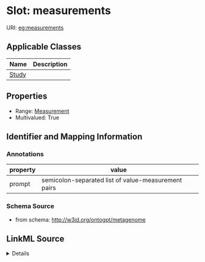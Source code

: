 # Slot: measurements

URI: [eg:measurements](http://w3id.org/ontogpt/environmental-metagenome/measurements)



<!-- no inheritance hierarchy -->




## Applicable Classes

| Name | Description |
| --- | --- |
[Study](Study.md) | 






## Properties

* Range: [Measurement](Measurement.md)
* Multivalued: True








## Identifier and Mapping Information





### Annotations

| property | value |
| --- | --- |
| prompt | semicolon-separated list of value-measurement pairs |



### Schema Source


* from schema: http://w3id.org/ontogpt/metagenome




## LinkML Source

<details>
```yaml
name: measurements
annotations:
  prompt:
    tag: prompt
    value: semicolon-separated list of value-measurement pairs
from_schema: http://w3id.org/ontogpt/metagenome
rank: 1000
multivalued: true
alias: measurements
owner: Study
domain_of:
- Study
range: Measurement

```
</details>